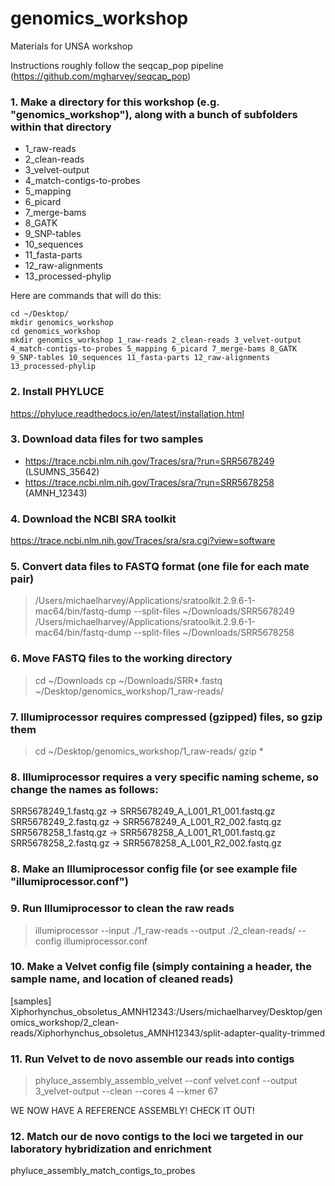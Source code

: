 # genomics_workshop
Materials for UNSA workshop

Instructions roughly follow the seqcap_pop pipeline (https://github.com/mgharvey/seqcap_pop)

### 1.	Make a directory for this workshop (e.g. "genomics_workshop"), along with a bunch of subfolders within that directory
- 1_raw-reads
- 2_clean-reads
- 3_velvet-output
- 4_match-contigs-to-probes
- 5_mapping
- 6_picard
- 7_merge-bams
- 8_GATK
- 9_SNP-tables
- 10_sequences
- 11_fasta-parts
- 12_raw-alignments
- 13_processed-phylip

Here are commands that will do this:
```
cd ~/Desktop/
mkdir genomics_workshop 
cd genomics_workshop
mkdir genomics_workshop 1_raw-reads 2_clean-reads 3_velvet-output 4_match-contigs-to-probes 5_mapping 6_picard 7_merge-bams 8_GATK 9_SNP-tables 10_sequences 11_fasta-parts 12_raw-alignments 13_processed-phylip 
```

### 2. Install PHYLUCE
https://phyluce.readthedocs.io/en/latest/installation.html

### 3.	Download data files for two samples
- https://trace.ncbi.nlm.nih.gov/Traces/sra/?run=SRR5678249 (LSUMNS_35642)
- https://trace.ncbi.nlm.nih.gov/Traces/sra/?run=SRR5678258 (AMNH_12343)

### 4.	Download the NCBI SRA toolkit 
https://trace.ncbi.nlm.nih.gov/Traces/sra/sra.cgi?view=software

### 5.	Convert data files to FASTQ format (one file for each mate pair)
> /Users/michaelharvey/Applications/sratoolkit.2.9.6-1-mac64/bin/fastq-dump --split-files ~/Downloads/SRR5678249
> /Users/michaelharvey/Applications/sratoolkit.2.9.6-1-mac64/bin/fastq-dump --split-files ~/Downloads/SRR5678258

### 6. Move FASTQ files to the working directory
> cd ~/Downloads
> cp ~/Downloads/SRR*.fastq ~/Desktop/genomics_workshop/1_raw-reads/

### 7. Illumiprocessor requires compressed (gzipped) files, so gzip them
> cd  ~/Desktop/genomics_workshop/1_raw-reads/
> gzip *

### 8. Illumiprocessor requires a very specific naming scheme, so change the names as follows:
SRR5678249_1.fastq.gz -> SRR5678249_A_L001_R1_001.fastq.gz
SRR5678249_2.fastq.gz -> SRR5678249_A_L001_R2_002.fastq.gz
SRR5678258_1.fastq.gz -> SRR5678258_A_L001_R1_001.fastq.gz
SRR5678258_2.fastq.gz -> SRR5678258_A_L001_R2_002.fastq.gz

### 8. Make an Illumiprocessor config file (or see example file "illumiprocessor.conf")

### 9. Run Illumiprocessor to clean the raw reads
> illumiprocessor --input ./1_raw-reads --output ./2_clean-reads/ --config illumiprocessor.conf 

### 10. Make a Velvet config file (simply containing a header, the sample name, and location of cleaned reads)

[samples]
Xiphorhynchus_obsoletus_AMNH12343:/Users/michaelharvey/Desktop/genomics_workshop/2_clean-reads/Xiphorhynchus_obsoletus_AMNH12343/split-adapter-quality-trimmed

### 11. Run Velvet to de novo assemble our reads into contigs
> phyluce_assembly_assemblo_velvet --conf velvet.conf --output 3_velvet-output --clean --cores 4 --kmer 67

WE NOW HAVE A REFERENCE ASSEMBLY! CHECK IT OUT!

### 12. Match our de novo contigs to the loci we targeted in our laboratory hybridization and enrichment
phyluce_assembly_match_contigs_to_probes 

